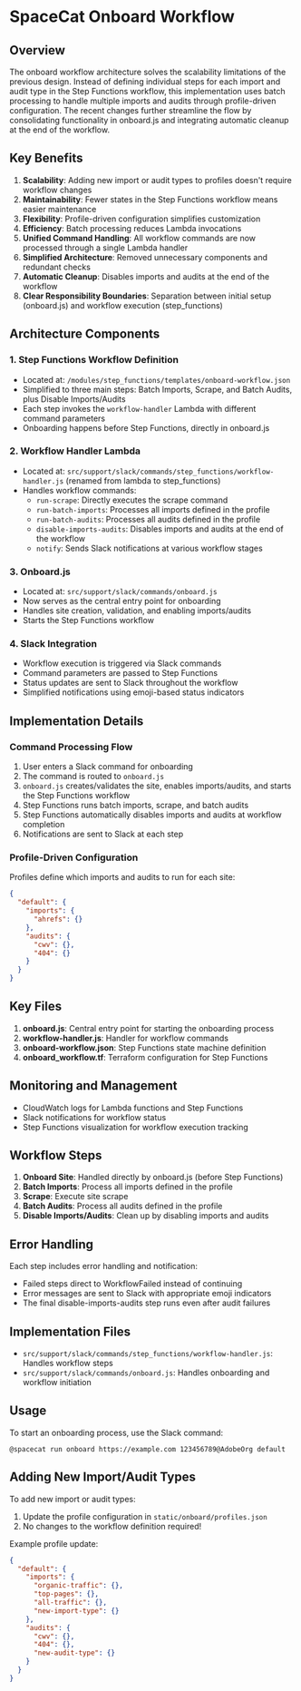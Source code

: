 # SpaceCat Onboard Workflow

## Overview

The onboard workflow architecture solves the scalability limitations of the previous design. Instead of defining individual steps for each import and audit type in the Step Functions workflow, this implementation uses batch processing to handle multiple imports and audits through profile-driven configuration. The recent changes further streamline the flow by consolidating functionality in onboard.js and integrating automatic cleanup at the end of the workflow.

## Key Benefits

1. **Scalability**: Adding new import or audit types to profiles doesn't require workflow changes
2. **Maintainability**: Fewer states in the Step Functions workflow means easier maintenance
3. **Flexibility**: Profile-driven configuration simplifies customization
4. **Efficiency**: Batch processing reduces Lambda invocations
5. **Unified Command Handling**: All workflow commands are now processed through a single Lambda handler
6. **Simplified Architecture**: Removed unnecessary components and redundant checks
7. **Automatic Cleanup**: Disables imports and audits at the end of the workflow
8. **Clear Responsibility Boundaries**: Separation between initial setup (onboard.js) and workflow execution (step_functions)

## Architecture Components

### 1. Step Functions Workflow Definition

- Located at: `/modules/step_functions/templates/onboard-workflow.json`
- Simplified to three main steps: Batch Imports, Scrape, and Batch Audits, plus Disable Imports/Audits
- Each step invokes the `workflow-handler` Lambda with different command parameters
- Onboarding happens before Step Functions, directly in onboard.js

### 2. Workflow Handler Lambda

- Located at: `src/support/slack/commands/step_functions/workflow-handler.js` (renamed from lambda to step_functions)
- Handles workflow commands:
  - `run-scrape`: Directly executes the scrape command
  - `run-batch-imports`: Processes all imports defined in the profile
  - `run-batch-audits`: Processes all audits defined in the profile
  - `disable-imports-audits`: Disables imports and audits at the end of the workflow
  - `notify`: Sends Slack notifications at various workflow stages

### 3. Onboard.js

- Located at: `src/support/slack/commands/onboard.js`
- Now serves as the central entry point for onboarding
- Handles site creation, validation, and enabling imports/audits
- Starts the Step Functions workflow

### 4. Slack Integration

- Workflow execution is triggered via Slack commands
- Command parameters are passed to Step Functions
- Status updates are sent to Slack throughout the workflow
- Simplified notifications using emoji-based status indicators

## Implementation Details

### Command Processing Flow

1. User enters a Slack command for onboarding
2. The command is routed to `onboard.js`
3. `onboard.js` creates/validates the site, enables imports/audits, and starts the Step Functions workflow
4. Step Functions runs batch imports, scrape, and batch audits
5. Step Functions automatically disables imports and audits at workflow completion
6. Notifications are sent to Slack at each step

### Profile-Driven Configuration

Profiles define which imports and audits to run for each site:

```json
{
  "default": {
    "imports": {
      "ahrefs": {}
    },
    "audits": {
      "cwv": {},
      "404": {}
    }
  }
}
```

## Key Files

1. **onboard.js**: Central entry point for starting the onboarding process
2. **workflow-handler.js**: Handler for workflow commands
3. **onboard-workflow.json**: Step Functions state machine definition
4. **onboard_workflow.tf**: Terraform configuration for Step Functions

## Monitoring and Management

- CloudWatch logs for Lambda functions and Step Functions
- Slack notifications for workflow status
- Step Functions visualization for workflow execution tracking

## Workflow Steps

1. **Onboard Site**: Handled directly by onboard.js (before Step Functions)
2. **Batch Imports**: Process all imports defined in the profile
3. **Scrape**: Execute site scrape
4. **Batch Audits**: Process all audits defined in the profile
5. **Disable Imports/Audits**: Clean up by disabling imports and audits

## Error Handling

Each step includes error handling and notification:

- Failed steps direct to WorkflowFailed instead of continuing
- Error messages are sent to Slack with appropriate emoji indicators
- The final disable-imports-audits step runs even after audit failures

## Implementation Files

- `src/support/slack/commands/step_functions/workflow-handler.js`: Handles workflow steps
- `src/support/slack/commands/onboard.js`: Handles onboarding and workflow initiation

## Usage

To start an onboarding process, use the Slack command:

```
@spacecat run onboard https://example.com 123456789@AdobeOrg default
```

## Adding New Import/Audit Types

To add new import or audit types:

1. Update the profile configuration in `static/onboard/profiles.json`
2. No changes to the workflow definition required!

Example profile update:

```json
{
  "default": {
    "imports": {
      "organic-traffic": {},
      "top-pages": {},
      "all-traffic": {},
      "new-import-type": {}
    },
    "audits": {
      "cwv": {},
      "404": {},
      "new-audit-type": {}
    }
  }
}
``` 